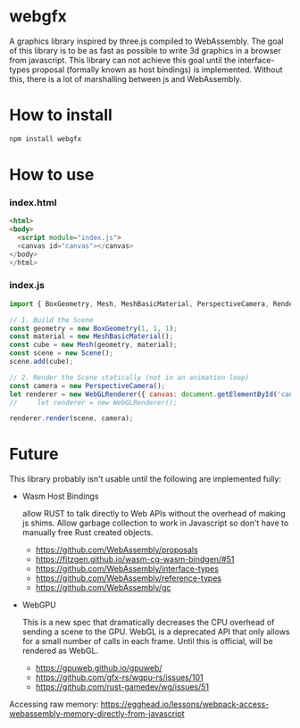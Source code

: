 # webgfx

A graphics library inspired by three.js compiled to WebAssembly. The goal of this library is to be as fast as possible to write 3d graphics in a browser from javascript. This library can not achieve this goal until the interface-types proposal (formally known as host bindings) is implemented. Without this, there is a lot of marshalling between js and WebAssembly.


# How to install

```sh
npm install webgfx
```

# How to use

### index.html
```html
<html>
<body>
  <script module="index.js">
  <canvas id="canvas"></canvas>
</body>
</html>
```

### index.js
```javascript
import { BoxGeometry, Mesh, MeshBasicMaterial, PerspectiveCamera, Renderer, Scene } from 'webgfx';

// 1. Build the Scene
const geometry = new BoxGeometry(1, 1, 1);
const material = new MeshBasicMaterial();
const cube = new Mesh(geometry, material);
const scene = new Scene();
scene.add(cube);

// 2. Render the Scene statically (not in an animation loop)
const camera = new PerspectiveCamera();
let renderer = new WebGLRenderer({ canvas: document.getElementById('canvas') });
//     let renderer = new WebGLRenderer();

renderer.render(scene, camera);
```

# Future

This library probably isn't usable until the following are implemented fully:
  
- Wasm Host Bindings

  allow RUST to talk directly to Web APIs without the overhead of making js shims. Allow garbage collection to work in Javascript so don't have to manually free Rust created objects.

  - https://github.com/WebAssembly/proposals
  - https://fitzgen.github.io/wasm-cg-wasm-bindgen/#51
  - https://github.com/WebAssembly/interface-types
  - https://github.com/WebAssembly/reference-types
  - https://github.com/WebAssembly/gc

- WebGPU

  This is a new spec that dramatically decreases the CPU overhead of sending a scene to the GPU. WebGL is a deprecated API that only allows for a small number of calls in each frame. Until this is official, will be rendered as WebGL.

  - https://gpuweb.github.io/gpuweb/
  - https://github.com/gfx-rs/wgpu-rs/issues/101
  - https://github.com/rust-gamedev/wg/issues/51


Accessing raw memory:
https://egghead.io/lessons/webpack-access-webassembly-memory-directly-from-javascript